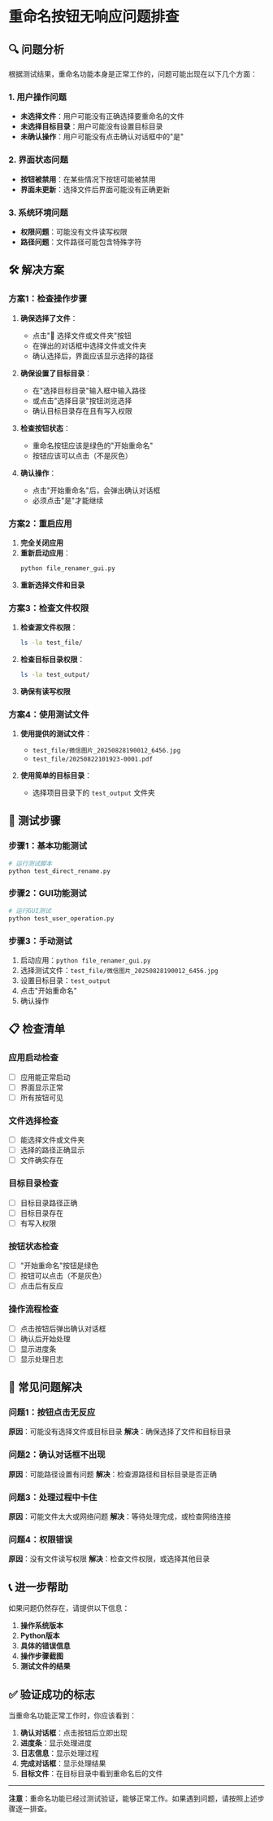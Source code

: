 # 重命名按钮无响应问题排查

## 🔍 问题分析

根据测试结果，重命名功能本身是正常工作的，问题可能出现在以下几个方面：

### 1. 用户操作问题
- **未选择文件**：用户可能没有正确选择要重命名的文件
- **未选择目标目录**：用户可能没有设置目标目录
- **未确认操作**：用户可能没有点击确认对话框中的"是"

### 2. 界面状态问题
- **按钮被禁用**：在某些情况下按钮可能被禁用
- **界面未更新**：选择文件后界面可能没有正确更新

### 3. 系统环境问题
- **权限问题**：可能没有文件读写权限
- **路径问题**：文件路径可能包含特殊字符

## 🛠️ 解决方案

### 方案1：检查操作步骤

1. **确保选择了文件**：
   - 点击"📂 选择文件或文件夹"按钮
   - 在弹出的对话框中选择文件或文件夹
   - 确认选择后，界面应该显示选择的路径

2. **确保设置了目标目录**：
   - 在"选择目标目录"输入框中输入路径
   - 或点击"选择目录"按钮浏览选择
   - 确认目标目录存在且有写入权限

3. **检查按钮状态**：
   - 重命名按钮应该是绿色的"开始重命名"
   - 按钮应该可以点击（不是灰色）

4. **确认操作**：
   - 点击"开始重命名"后，会弹出确认对话框
   - 必须点击"是"才能继续

### 方案2：重启应用

1. **完全关闭应用**
2. **重新启动应用**：
   ```bash
   python file_renamer_gui.py
   ```
3. **重新选择文件和目录**

### 方案3：检查文件权限

1. **检查源文件权限**：
   ```bash
   ls -la test_file/
   ```

2. **检查目标目录权限**：
   ```bash
   ls -la test_output/
   ```

3. **确保有读写权限**

### 方案4：使用测试文件

1. **使用提供的测试文件**：
   - `test_file/微信图片_20250828190012_6456.jpg`
   - `test_file/20250822101923-0001.pdf`

2. **使用简单的目标目录**：
   - 选择项目目录下的 `test_output` 文件夹

## 🧪 测试步骤

### 步骤1：基本功能测试
```bash
# 运行测试脚本
python test_direct_rename.py
```

### 步骤2：GUI功能测试
```bash
# 运行GUI测试
python test_user_operation.py
```

### 步骤3：手动测试
1. 启动应用：`python file_renamer_gui.py`
2. 选择测试文件：`test_file/微信图片_20250828190012_6456.jpg`
3. 设置目标目录：`test_output`
4. 点击"开始重命名"
5. 确认操作

## 📋 检查清单

### 应用启动检查
- [ ] 应用能正常启动
- [ ] 界面显示正常
- [ ] 所有按钮可见

### 文件选择检查
- [ ] 能选择文件或文件夹
- [ ] 选择的路径正确显示
- [ ] 文件确实存在

### 目标目录检查
- [ ] 目标目录路径正确
- [ ] 目标目录存在
- [ ] 有写入权限

### 按钮状态检查
- [ ] "开始重命名"按钮是绿色
- [ ] 按钮可以点击（不是灰色）
- [ ] 点击后有反应

### 操作流程检查
- [ ] 点击按钮后弹出确认对话框
- [ ] 确认后开始处理
- [ ] 显示进度条
- [ ] 显示处理日志

## 🔧 常见问题解决

### 问题1：按钮点击无反应
**原因**：可能没有选择文件或目标目录
**解决**：确保选择了文件和目标目录

### 问题2：确认对话框不出现
**原因**：可能路径设置有问题
**解决**：检查源路径和目标目录是否正确

### 问题3：处理过程中卡住
**原因**：可能文件太大或网络问题
**解决**：等待处理完成，或检查网络连接

### 问题4：权限错误
**原因**：没有文件读写权限
**解决**：检查文件权限，或选择其他目录

## 📞 进一步帮助

如果问题仍然存在，请提供以下信息：

1. **操作系统版本**
2. **Python版本**
3. **具体的错误信息**
4. **操作步骤截图**
5. **测试文件的结果**

## ✅ 验证成功的标志

当重命名功能正常工作时，你应该看到：

1. **确认对话框**：点击按钮后立即出现
2. **进度条**：显示处理进度
3. **日志信息**：显示处理过程
4. **完成对话框**：显示处理结果
5. **目标文件**：在目标目录中看到重命名后的文件

---

**注意**：重命名功能已经过测试验证，能够正常工作。如果遇到问题，请按照上述步骤逐一排查。
